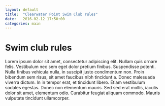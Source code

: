 ```yaml
---
layout: default
title:  "Clearwater Point Swim Club rules"
date:   2016-02-12 17:50:00
categories: main
---
```


<h1>Swim club rules</h1>

Lorem ipsum dolor sit amet, consectetur adipiscing elit. Nullam quis ornare felis. Vestibulum nec sem eget dolor pretium finibus. Suspendisse potenti. Nulla finibus vehicula nulla, in suscipit justo condimentum non. Proin bibendum sem risus, sit amet faucibus nibh tincidunt a. Donec malesuada viverra dictum. In in tempor erat, et tincidunt libero. Etiam vestibulum sodales egestas. Donec non elementum mauris. Sed sed erat mollis, iaculis dolor sit amet, elementum odio. Curabitur feugiat aliquam commodo. Mauris vulputate tincidunt ullamcorper.
